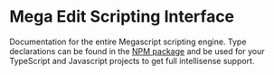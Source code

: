 ﻿# Mega Edit Scripting Interface

Documentation for the entire Megascript scripting engine.
Type declarations can be found in the [NPM package](https://www.npmjs.com/package/@infigo/types-for-megaedit) and be used for your TypeScript and Javascript projects to get full intellisense support.